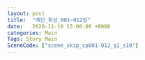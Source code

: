 ```yaml
---
layout: post
title:  "메인_회상_001~012장"
date:   2020-11-10 15:00:00 +0000
categories: Main
Tags: Story Main
SceneCode: ["scene_skip_cp001-012_q1_s10"]
---
```


